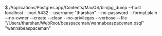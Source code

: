 $ /Applications/Postgres.app/Contents/MacOS/bin/pg_dump --host localhost --port 5432 --username "tharshan" --no-password  --format plain --no-owner --create --clean --no-privileges --verbose --file "/Users/tharshan/WebRoot/beaspaceman/wannabeaspaceman.psql" "wannabeaspaceman"
